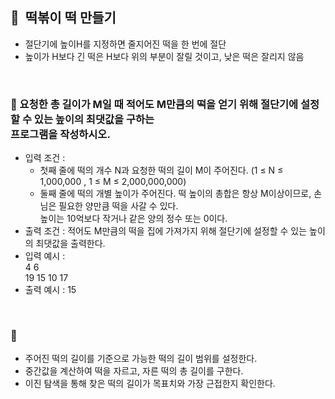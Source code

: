 ## **🧸  떡볶이 떡 만들기**

- 절단기에 높이H를 지정하면 줄지어진 떡을 한 번에 절단
- 높이가 H보다 긴 떡은 H보다 위의 부분이 잘릴 것이고, 낮은 떡은 잘리지 않음
<br/>

### **🚪 요청한 총 길이가 M일 때 적어도 M만큼의 떡을 얻기 위해 절단기에 설정할 수 있는 높이의 최댓값을 구하는 <br/> 프로그램을 작성하시오.**

- 입력 조건 :
    - 첫째 줄에 떡의 개수 N과 요청한 떡의 길이 M이 주어진다. (1 ≤ N ≤ 1,000,000  ,  1 ≤ M ≤ 2,000,000,000)
    - 둘째 줄에 떡의 개별 높이가 주어진다. 떡 높이의 총합은 항상 M이상이므로, 손님은 필요한 양만큼 떡을 사갈 수 있다. <br/> 높이는 10억보다 작거나 같은 양의 정수 또는 0이다.
- 출력 조건 : 적어도 M만큼의 떡을 집에 가져가지 위해 절단기에 설정할 수 있는 높이의 최댓값을 출력한다.
- 입력 예시 : <br/>
    4 6 <br/>
    19 15 10 17 <br/>
- 출력 예시 : 15
<br/>

### **🔑**

- 주어진 떡의 길이를 기준으로 가능한 떡의 길이 범위를 설정한다.
- 중간값을 계산하여 떡을 자르고, 자른 떡의 총 길이를 구한다.
- 이진 탐색을 통해 찾은 떡의 길이가 목표치와 가장 근접한지 확인한다.
